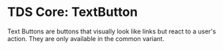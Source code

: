 # TDS Core: TextButton

Text Buttons are buttons that visually look like links but react to a user's action. They are only available in the common variant.
